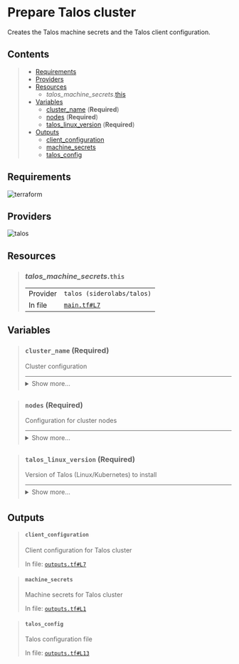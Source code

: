 # Prepare Talos cluster

Creates the Talos machine secrets and the Talos client configuration.

## Contents

<blockquote><!-- contents:start -->

- [Requirements](#requirements)
- [Providers](#providers)
- [Resources](#resources)
  - _talos_machine_secrets_.[this](#talos_machine_secretsthis)
- [Variables](#variables)
  - [cluster_name](#cluster_name-required) (**Required**)
  - [nodes](#nodes-required) (**Required**)
  - [talos_linux_version](#talos_linux_version-required) (**Required**)
- [Outputs](#outputs)
  - [client_configuration](#client_configuration)
  - [machine_secrets](#machine_secrets)
  - [talos_config](#talos_config)
</blockquote><!-- contents:end -->

## Requirements
  
![terraform](https://img.shields.io/badge/terraform->=1.8.0-d3287d?logo=terraform)

## Providers
  
![talos](https://img.shields.io/badge/talos-0.8.1-2479ce)

## Resources
  
<blockquote><!-- resource:"talos_machine_secrets.this":start -->

### _talos_machine_secrets_.`this`
      
  <table>
    <tr>
      <td>Provider</td>
      <td><code>talos (siderolabs/talos)</code></td>
    </tr>
    <tr>
      <td>In file</td>
      <td><a href="./main.tf#L7"><code>main.tf#L7</code></a></td>
    </tr>
  </table>
</blockquote><!-- resource:"talos_machine_secrets.this":end -->

## Variables
  
<blockquote><!-- variable:"cluster_name":start -->

### `cluster_name` (**Required**)

Cluster configuration

<details style="border-top-color: inherit; border-top-width: 0.1em; border-top-style: solid; padding-top: 0.5em; padding-bottom: 0.5em;">
  <summary>Show more...</summary>

  **Type**:
  ```hcl
  string
  ```
  In file: <a href="./variables.tf#L1"><code>variables.tf#L1</code></a>

</details>
</blockquote><!-- variable:"cluster_name":end -->
<blockquote><!-- variable:"nodes":start -->

### `nodes` (**Required**)

Configuration for cluster nodes

<details style="border-top-color: inherit; border-top-width: 0.1em; border-top-style: solid; padding-top: 0.5em; padding-bottom: 0.5em;">
  <summary>Show more...</summary>

  **Type**:
  ```hcl
  list(object({
    machine_type = string
    ip           = string
  }))
  ```
  In file: <a href="./variables.tf#L13"><code>variables.tf#L13</code></a>

</details>
</blockquote><!-- variable:"nodes":end -->
<blockquote><!-- variable:"talos_linux_version":start -->

### `talos_linux_version` (**Required**)

Version of Talos (Linux/Kubernetes) to install

<details style="border-top-color: inherit; border-top-width: 0.1em; border-top-style: solid; padding-top: 0.5em; padding-bottom: 0.5em;">
  <summary>Show more...</summary>

  **Type**:
  ```hcl
  string
  ```
  In file: <a href="./variables.tf#L7"><code>variables.tf#L7</code></a>

</details>
</blockquote><!-- variable:"talos_linux_version":end -->

## Outputs
  
<blockquote><!-- output:"client_configuration":start -->

#### `client_configuration`

Client configuration for Talos cluster

In file: <a href="./outputs.tf#L7"><code>outputs.tf#L7</code></a>
</blockquote><!-- output:"client_configuration":end -->
<blockquote><!-- output:"machine_secrets":start -->

#### `machine_secrets`

Machine secrets for Talos cluster

In file: <a href="./outputs.tf#L1"><code>outputs.tf#L1</code></a>
</blockquote><!-- output:"machine_secrets":end -->
<blockquote><!-- output:"talos_config":start -->

#### `talos_config`

Talos configuration file

In file: <a href="./outputs.tf#L13"><code>outputs.tf#L13</code></a>
</blockquote><!-- output:"talos_config":end -->